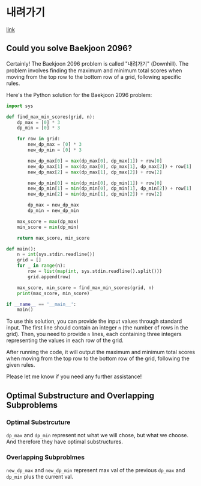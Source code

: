 # 내려가기

[link](https://www.acmicpc.net/problem/2096)

## Could you solve Baekjoon 2096?

Certainly! The Baekjoon 2096 problem is called "내려가기" (Downhill). The problem involves finding the maximum and minimum total scores when moving from the top row to the bottom row of a grid, following specific rules.

Here's the Python solution for the Baekjoon 2096 problem:

```python
import sys

def find_max_min_scores(grid, n):
    dp_max = [0] * 3
    dp_min = [0] * 3

    for row in grid:
        new_dp_max = [0] * 3
        new_dp_min = [0] * 3

        new_dp_max[0] = max(dp_max[0], dp_max[1]) + row[0]
        new_dp_max[1] = max(dp_max[0], dp_max[1], dp_max[2]) + row[1]
        new_dp_max[2] = max(dp_max[1], dp_max[2]) + row[2]

        new_dp_min[0] = min(dp_min[0], dp_min[1]) + row[0]
        new_dp_min[1] = min(dp_min[0], dp_min[1], dp_min[2]) + row[1]
        new_dp_min[2] = min(dp_min[1], dp_min[2]) + row[2]

        dp_max = new_dp_max
        dp_min = new_dp_min

    max_score = max(dp_max)
    min_score = min(dp_min)

    return max_score, min_score

def main():
    n = int(sys.stdin.readline())
    grid = []
    for _ in range(n):
        row = list(map(int, sys.stdin.readline().split()))
        grid.append(row)

    max_score, min_score = find_max_min_scores(grid, n)
    print(max_score, min_score)

if __name__ == '__main__':
    main()
```

To use this solution, you can provide the input values through standard input. The first line should contain an integer `n` (the number of rows in the grid). Then, you need to provide `n` lines, each containing three integers representing the values in each row of the grid.

After running the code, it will output the maximum and minimum total scores when moving from the top row to the bottom row of the grid, following the given rules.

Please let me know if you need any further assistance!

## Optimal Substructure and Overlapping Subproblems

### Optimal Substrcuture

`dp_max` and `dp_min` represent not what we will chose, but what we choose. And therefore they have optimal substructures. 

### Overlapping Subproblmes

`new_dp_max` and `new_dp_min` represent max val of  the previous `dp_max` and `dp_min` plus the current val.
